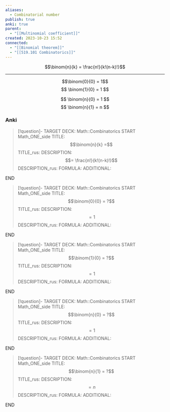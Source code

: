 ```yaml
---
aliases:
  - Combinatorial number
publish: true
anki: true
parent:
  - "[[Multinomial coefficient]]"
created: 2023-10-23 15:52
connected:
  - "[[Binomial theorem]]"
  - "[[519.101 Combinatorics]]"
---
```


$$\binom{n}{k} = \frac{n!}{k!(n-k)!}$$

---
$$\binom{0}{0} = 1$$
$$
\binom{1}{0} = 1
$$

$$
\binom{n}{0} = 1
$$
$$
\binom{n}{1} = n
$$

### Anki
> [!question]-
TARGET DECK: Math::Combinatorics
START
Math_ONE_side
TITLE: $$\binom{n}{k} =$$
TITLE_rus: 
DESCRIPTION: $$= \frac{n!}{k!(n-k)!}$$
DESCRIPTION_rus: 
FORMULA: 
ADDITIONAL:
<!--ID: 1699125498477-->
END

> [!question]-
TARGET DECK: Math::Combinatorics
START
Math_ONE_side
TITLE: $$\binom{0}{0} = ?$$
TITLE_rus: 
DESCRIPTION: $$ = 1$$
DESCRIPTION_rus: 
FORMULA: 
ADDITIONAL:
<!--ID: 1698689820228-->
END

> [!question]-
TARGET DECK: Math::Combinatorics
START
Math_ONE_side
TITLE: $$\binom{1}{0} = ?$$
TITLE_rus: 
DESCRIPTION: $$ = 1$$
DESCRIPTION_rus: 
FORMULA: 
ADDITIONAL:
<!--ID: 1698689820237-->
END


> [!question]-
TARGET DECK: Math::Combinatorics
START
Math_ONE_side
TITLE: $$\binom{n}{0} = ?$$
TITLE_rus: 
DESCRIPTION: $$ = 1$$
DESCRIPTION_rus: 
FORMULA: 
ADDITIONAL:
<!--ID: 1698689820242-->
END

> [!question]-
TARGET DECK: Math::Combinatorics
START
Math_ONE_side
TITLE: $$\binom{n}{1} = ?$$
TITLE_rus: 
DESCRIPTION: $$ = n$$
DESCRIPTION_rus: 
FORMULA: 
ADDITIONAL:
<!--ID: 1698689820246-->
END